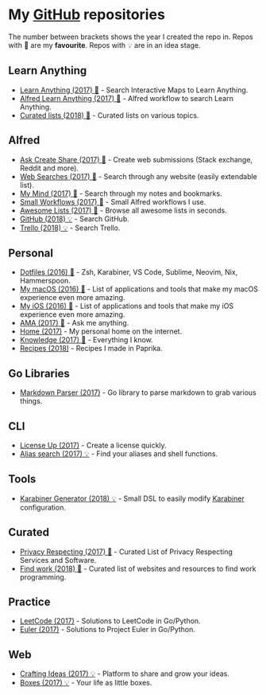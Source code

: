 # My [GitHub](https://github.com/nikitavoloboev) repositories
The number between brackets shows the year I created the repo in. Repos with 🌟 are my **favourite**. Repos with 💡 are in an idea stage.

## Learn Anything
- [Learn Anything (2017) 🌟](https://github.com/learn-anything/learn-anything) - Search Interactive Maps to Learn Anything.
- [Alfred Learn Anything (2017) 🌟](https://github.com/nikitavoloboev/alfred-learn-anything) - Alfred workflow to search Learn Anything.
- [Curated lists (2018) 🌟](https://github.com/learn-anything/curated-lists#readme) - Curated lists on various topics.

## Alfred
- [Ask Create Share (2017) 🌟](https://github.com/nikitavoloboev/alfred-ask-create-share) - Create web submissions (Stack exchange, Reddit and more).
- [Web Searches (2017) 🌟](https://github.com/nikitavoloboev/alfred-web-searches) - Search through any website (easily extendable list).
- [My Mind (2017) 🌟](https://github.com/nikitavoloboev/alfred-my-mind) - Search through my notes and bookmarks.
- [Small Workflows (2017) 🌟](https://github.com/nikitavoloboev/small-workflows) - Small Alfred workflows I use.
- [Awesome Lists (2017) 🌟](https://github.com/nikitavoloboev/alfred-awesome-lists) - Browse all awesome lists in seconds.
- [GitHub (2018) 💡](https://github.com/nikitavoloboev/alfred-github-users) - Search GitHub.
- [Trello (2018) 💡](https://github.com/nikitavoloboev/alfred-trello) - Search Trello.

## Personal
- [Dotfiles (2016) 🌟](https://github.com/nikitavoloboev/dotfiles) - Zsh, Karabiner, VS Code, Sublime, Neovim, Nix, Hammerspoon.
- [My macOS (2016) 🌟](https://github.com/nikitavoloboev/my-mac-os#readme) - List of applications and tools that make my macOS experience even more amazing.
- [My iOS (2016) 🌟](https://github.com/nikitavoloboev/my-ios#readme) - List of applications and tools that make my iOS experience even more amazing.
- [AMA (2017) 🌟](https://github.com/nikitavoloboev/ama#readme) - Ask me anything.
- [Home (2017)](https://github.com/nikitavoloboev/nikitavoloboev.xyz) - My personal home on the internet.
- [Knowledge (2017) 🌟](https://github.com/nikitavoloboev/knowledge) - Everything I know.
- [Recipes (2018)](https://github.com/nikitavoloboev/recipes#readme) - Recipes I made in Paprika.

## Go Libraries
- [Markdown Parser (2017)](https://github.com/nikitavoloboev/markdown-parser) - Go library to parse markdown to grab various things.

## CLI
- [License Up (2017)](https://github.com/nikitavoloboev/license-up) - Create a license quickly.
- [Alias search (2017) 💡](https://github.com/nikitavoloboev/alias-search) - Find your aliases and shell functions.

## Tools
- [Karabiner Generator (2018) 💡](https://github.com/nikitavoloboev/karabiner-dsl) - Small DSL to easily modify [Karabiner](https://github.com/tekezo/Karabiner-Elements) configuration.

## Curated
- [Privacy Respecting (2017) 🌟](https://github.com/nikitavoloboev/privacy-respecting#readme) - Curated List of Privacy Respecting Services and Software.
- [Find work (2018) 🌟](https://github.com/nikitavoloboev/find-work#readme) - Curated list of websites and resources to find work programming.

## Practice
- [LeetCode (2017)](https://github.com/nikitavoloboev/leetcode) - Solutions to LeetCode in Go/Python.
- [Euler (2017)](https://github.com/nikitavoloboev/euler) - Solutions to Project Euler in Go/Python.

## Web
- [Crafting Ideas (2017) 💡](https://github.com/nikitavoloboev/crafting-ideas) - Platform to share and grow your ideas.
- [Boxes (2017) 💡](https://github.com/nikitavoloboev/boxes) - Your life as little boxes.
